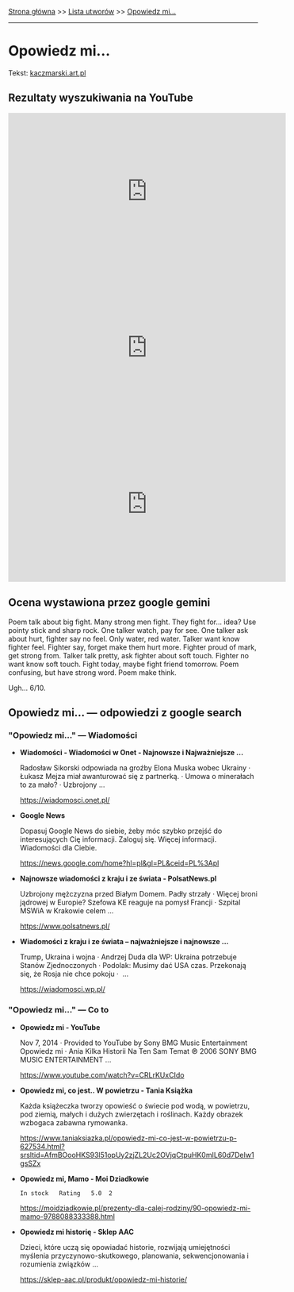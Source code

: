 [Strona główna](../index.md) >> [Lista utworów](../list.md) >> [Opowiedz mi…](388.md)

---

# Opowiedz mi…

Tekst: [kaczmarski.art.pl](https://www.kaczmarski.art.pl/tworczosc/wiersze/opowiedz-mi/)

## Rezultaty wyszukiwania na YouTube

<iframe width="560" height="315" src="https://www.youtube.com/embed/cc7KwJ5d1Os?si=IdontcarewhotheIRSsendsImnotpayingtaxes" title="YouTube video player" frameborder="0" allow="accelerometer; autoplay; clipboard-write; encrypted-media; gyroscope; picture-in-picture; web-share" referrerpolicy="strict-origin-when-cross-origin" allowfullscreen></iframe>

<iframe width="560" height="315" src="https://www.youtube.com/embed/7rPHgnzV7xQ?si=IdontcarewhotheIRSsendsImnotpayingtaxes" title="YouTube video player" frameborder="0" allow="accelerometer; autoplay; clipboard-write; encrypted-media; gyroscope; picture-in-picture; web-share" referrerpolicy="strict-origin-when-cross-origin" allowfullscreen></iframe>

<iframe width="560" height="315" src="https://www.youtube.com/embed/e8N6PH3pSCo?si=IdontcarewhotheIRSsendsImnotpayingtaxes" title="YouTube video player" frameborder="0" allow="accelerometer; autoplay; clipboard-write; encrypted-media; gyroscope; picture-in-picture; web-share" referrerpolicy="strict-origin-when-cross-origin" allowfullscreen></iframe>

## Ocena wystawiona przez google gemini

Poem talk about big fight. Many strong men fight. They fight for... idea? Use pointy stick and sharp rock. One talker watch, pay for see. One talker ask about hurt, fighter say no feel. Only water, red water. Talker want know fighter feel. Fighter say, forget make them hurt more. Fighter proud of mark, get strong from. Talker talk pretty, ask fighter about soft touch. Fighter no want know soft touch. Fight today, maybe fight friend tomorrow. Poem confusing, but have strong word. Poem make think. 

Ugh... 6/10.


## Opowiedz mi… — odpowiedzi z google search

### "Opowiedz mi…" — Wiadomości

- **Wiadomości - Wiadomości w Onet - Najnowsze i Najważniejsze ...**

    Radosław Sikorski odpowiada na groźby Elona Muska wobec Ukrainy · Łukasz Mejza miał awanturować się z partnerką. · Umowa o minerałach to za mało? · Uzbrojony ... 

   <https://wiadomosci.onet.pl/>
- **Google News**

    Dopasuj Google News do siebie, żeby móc szybko przejść do interesujących Cię informacji. Zaloguj się. Więcej informacji. Wiadomości dla Ciebie. 

   <https://news.google.com/home?hl=pl&gl=PL&ceid=PL%3Apl>
- **Najnowsze wiadomości z kraju i ze świata - PolsatNews.pl**

    Uzbrojony mężczyzna przed Białym Domem. Padły strzały · Więcej broni jądrowej w Europie? Szefowa KE reaguje na pomysł Francji · Szpital MSWiA w Krakowie celem ... 

   <https://www.polsatnews.pl/>
- **Wiadomości z kraju i ze świata – najważniejsze i najnowsze ...**

    Trump, Ukraina i wojna · Andrzej Duda dla WP: Ukraina potrzebuje Stanów Zjednoczonych · Podolak: Musimy dać USA czas. Przekonają się, że Rosja nie chce pokoju ·  ... 

   <https://wiadomosci.wp.pl/>

### "Opowiedz mi…" — Co to

- **Opowiedz mi - YouTube**

    Nov 7, 2014  ·  Provided to YouTube by Sony BMG Music Entertainment Opowiedz mi · Ania Kilka Historii Na Ten Sam Temat ℗ 2006 SONY BMG MUSIC ENTERTAINMENT ... 

   <https://www.youtube.com/watch?v=CRLrKUxCIdo>
- **Opowiedz mi, co jest.. W powietrzu - Tania Książka**

    Każda książeczka tworzy opowieść o świecie pod wodą, w powietrzu, pod ziemią, małych i dużych zwierzętach i roślinach. Każdy obrazek wzbogaca zabawna rymowanka. 

   <https://www.taniaksiazka.pl/opowiedz-mi-co-jest-w-powietrzu-p-627534.html?srsltid=AfmBOooHKS93l51opUy2zjZL2Uc2OVjqCtpuHK0mIL60d7DeIw1gsSZx>
- **Opowiedz mi, Mamo - Moi Dziadkowie**

      In stock   Rating   5.0  2 

   <https://moidziadkowie.pl/prezenty-dla-calej-rodziny/90-opowiedz-mi-mamo-9788088333388.html>
- **Opowiedz mi historię - Sklep AAC**

    Dzieci, które uczą się opowiadać historie, rozwijają umiejętności myślenia przyczynowo-skutkowego, planowania, sekwencjonowania i rozumienia związków ... 

   <https://sklep-aac.pl/produkt/opowiedz-mi-historie/>

